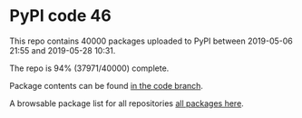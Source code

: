 # PyPI code 46

This repo contains 40000 packages uploaded to PyPI between 
2019-05-06 21:55 and 2019-05-28 10:31.

The repo is 94% (37971/40000) complete.

Package contents can be found [in the code branch](https://github.com/pypi-data/pypi-mirror-46/tree/code/packages).

A browsable package list for all repositories [all packages here](https://pypi-data.github.io/website/repositories/pypi-mirror-46).


